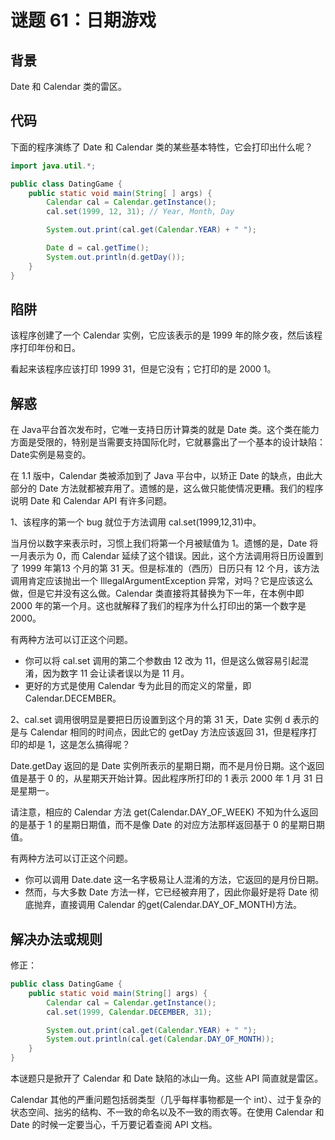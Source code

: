 # 谜题 61：日期游戏  

## 背景

Date 和 Calendar 类的雷区。

## 代码

下面的程序演练了 Date 和 Calendar 类的某些基本特性，它会打印出什么呢？  

```java
import java.util.*;

public class DatingGame {
    public static void main(String[ ] args) {
        Calendar cal = Calendar.getInstance();
        cal.set(1999, 12, 31); // Year, Month, Day

        System.out.print(cal.get(Calendar.YEAR) + " ");

        Date d = cal.getTime();
        System.out.println(d.getDay());
    }
}
```

## 陷阱

该程序创建了一个 Calendar 实例，它应该表示的是 1999 年的除夕夜，然后该程序打印年份和日。

看起来该程序应该打印 1999 31，但是它没有；它打印的是 2000 1。  

## 解惑

在 Java平台首次发布时，它唯一支持日历计算类的就是 Date 类。这个类在能力方面是受限的，特别是当需要支持国际化时，它就暴露出了一个基本的设计缺陷：Date实例是易变的。

在 1.1 版中，Calendar 类被添加到了 Java 平台中，以矫正 Date 的缺点，由此大部分的 Date 方法就都被弃用了。遗憾的是，这么做只能使情况更糟。我们的程序说明 Date 和 Calendar API 有许多问题。  

1、该程序的第一个 bug 就位于方法调用 cal.set(1999,12,31)中。

当月份以数字来表示时，习惯上我们将第一个月被赋值为 1。遗憾的是，Date 将一月表示为 0，而 Calendar 延续了这个错误。因此，这个方法调用将日历设置到了 1999 年第13 个月的第 31 天。但是标准的（西历）日历只有 12 个月，该方法调用肯定应该抛出一个 IllegalArgumentException 异常，对吗？它是应该这么做，但是它并没有这么做。Calendar 类直接将其替换为下一年，在本例中即 2000 年的第一个月。这也就解释了我们的程序为什么打印出的第一个数字是 2000。

有两种方法可以订正这个问题。

- 你可以将 cal.set 调用的第二个参数由 12 改为 11，但是这么做容易引起混淆，因为数字 11 会让读者误以为是 11 月。
- 更好的方式是使用 Calendar 专为此目的而定义的常量，即 Calendar.DECEMBER。    

2、cal.set 调用很明显是要把日历设置到这个月的第 31 天，Date 实例 d 表示的是与 Calendar 相同的时间点，因此它的 getDay 方法应该返回 31，但是程序打印的却是 1，这是怎么搞得呢？  

Date.getDay 返回的是 Date 实例所表示的星期日期，而不是月份日期。这个返回值是基于 0 的，从星期天开始计算。因此程序所打印的 1 表示 2000 年 1 月 31 日是星期一。

请注意，相应的 Calendar 方法 get(Calendar.DAY_OF_WEEK) 不知为什么返回的是基于 1 的星期日期值，而不是像 Date 的对应方法那样返回基于 0 的星期日期值。 

有两种方法可以订正这个问题。

- 你可以调用 Date.date 这一名字极易让人混淆的方法，它返回的是月份日期。
- 然而，与大多数 Date 方法一样，它已经被弃用了，因此你最好是将 Date 彻底抛弃，直接调用 Calendar 的get(Calendar.DAY_OF_MONTH)方法。  

## 解决办法或规则

修正：

```java
public class DatingGame {
    public static void main(String[] args) {
        Calendar cal = Calendar.getInstance();
        cal.set(1999, Calendar.DECEMBER, 31);

        System.out.print(cal.get(Calendar.YEAR) + " ");
        System.out.println(cal.get(Calendar.DAY_OF_MONTH));
    }
}
```

本谜题只是掀开了 Calendar 和 Date 缺陷的冰山一角。这些 API 简直就是雷区。

Calendar 其他的严重问题包括弱类型（几乎每样事物都是一个 int）、过于复杂的状态空间、拙劣的结构、不一致的命名以及不一致的雨衣等。在使用 Calendar 和 Date 的时候一定要当心，千万要记着查阅 API 文档。  
